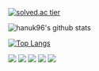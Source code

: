 
[![solved.ac tier](http://mazassumnida.wtf/api/generate_badge?boj=gi7182)](https://solved.ac/gi7182)

![hanuk96's github stats](https://github-readme-stats.vercel.app/api?username=hanuk96&show_icons=true&theme=dark)

[![Top Langs](https://github-readme-stats.vercel.app/api/top-langs/?username=hanuk96&layout=compact)](https://github.com/anuraghazra/github-readme-stats)

<img src="https://img.shields.io/badge/Java-007396?style=flat-square&logo=Java&logoColor=white"></a>
<img src="https://img.shields.io/badge/Python-3766AB?style=flat-square&logo=Python&logoColor=white"></a>
<img src="https://img.shields.io/badge/JavaScript-F7DF1E?style=flat-square&logo=JavaScript&logoColor=white"></a>
<img src="https://img.shields.io/badge/MySQL-4479A1?style=flat-square&logo=MySQL&logoColor=white"></a>
<img src="https://img.shields.io/badge/Vue.js-4FC08D?style=flat-square&logo=Vue.js&logoColor=white"></a>
